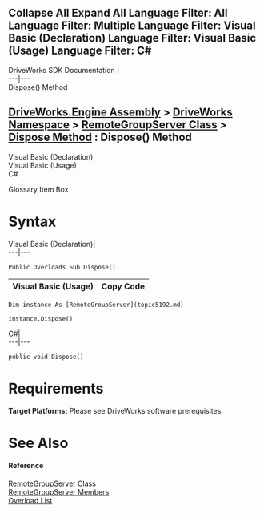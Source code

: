 Collapse All Expand All Language Filter: All  Language Filter: Multiple  Language Filter: Visual Basic (Declaration) Language Filter: Visual Basic (Usage) Language Filter: C#  
---  
DriveWorks SDK Documentation  |   
---|---  
Dispose() Method   
  
[DriveWorks.Engine Assembly](topic2156.md) > [DriveWorks Namespace](topic2159.md) > [RemoteGroupServer Class](topic5192.md) > [Dispose Method](topic5199.md) : Dispose() Method  
---  
  
Visual Basic (Declaration)    
Visual Basic (Usage)    
C# 

Glossary Item Box

# Syntax

Visual Basic (Declaration)|   
---|---  
      
    
    Public Overloads Sub Dispose()   
  
Visual Basic (Usage)| Copy Code  
---|---  
      
    
    Dim instance As [RemoteGroupServer](topic5192.md)
     
    instance.Dispose()  
  
C#|   
---|---  
      
    
    public void Dispose()  
  
# Requirements

**Target Platforms:** Please see DriveWorks software prerequisites.

# See Also

#### Reference

[RemoteGroupServer Class](topic5192.md)   
[RemoteGroupServer Members](topic5193.md)   
[Overload List](topic5199.md)


